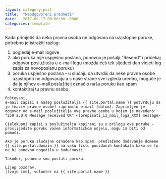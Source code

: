 ```yaml
---
layout: category-post
title:  "Neodgovoreni predmeti"
date:   2017-09-17 00:00:00 -0000
categories: template
---
```


Kada primjetiš da neka pravna osoba ne odgovara na uzastopne poruke, potrebno je istražiti razlog:

1. pogledaj e-mail logove
2. ako poruka nije uspješno poslana, ponovno je pošalji "Resend" i pričekaj odgovor poslužitelja u e-mail logu (možda ćeš tek sljedeći dan vidjeti log zapis za novoposlanu poruku)
3. poruka uspješno poslana - u slučaju da utvrdiš da neke pravne osobe uzastopno ne odgovaraju a s naše strane sve izgleda uredno, moguće je da je njihov e-mail poslužitelj označio našu poruku kao spam
4. kontaktiraj tu pravnu osobu:


```
Poštovani,
e-mail zapisi s našeg poslužitelja {{ site.portal.name }} potvrđuju da je [naziv pravne osobe] zaprimilo e-mail [datum]. Zaprimljen je odgovor od e-mail poslužitelja ove pravne osobe u kojem je navedeno:
"250 2.0.0 Message received OK" <[prepisati_iz_mail_loga_XXX] message>

Cjelokupni zapisi s poslužitelja kopirani su u prilogu ove poruke - proslijedite poruku vašem informatičkom odjelu, mogu im biti od pomoći.

Ako je poruka slučajno označena kao spam, predlažemo dodavanje domene {{ site.portal.domain }} na vašu listu pouzdanih kontakata kako se to ne bi ponovno dogodilo u budućnosti.

Također, ponovno smo poslali poruku.

Lijep pozdrav,
[tvoje ime], volonter na {{ site.portal.name }}
```
